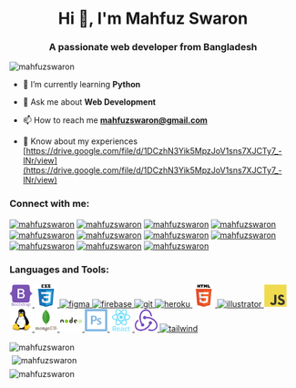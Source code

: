 <h1 align="center">Hi 👋, I'm Mahfuz Swaron</h1>
<h3 align="center">A passionate web developer from Bangladesh</h3>

<p align="left"> <img src="https://komarev.com/ghpvc/?username=mahfuzswaron&label=Profile%20views&color=0e75b6&style=flat" alt="mahfuzswaron" /> </p>

- 🌱 I’m currently learning **Python**

- 💬 Ask me about **Web Development**

- 📫 How to reach me **mahfuzswaron@gmail.com**

- 📄 Know about my experiences [https://drive.google.com/file/d/1DCzhN3Yik5MpzJoV1sns7XJCTy7_-INr/view](https://drive.google.com/file/d/1DCzhN3Yik5MpzJoV1sns7XJCTy7_-INr/view)

<h3 align="left">Connect with me:</h3>
<p align="left">
<a href="https://codepen.io/mahfuzswaron" target="blank"><img align="center" src="https://raw.githubusercontent.com/rahuldkjain/github-profile-readme-generator/master/src/images/icons/Social/codepen.svg" alt="mahfuzswaron" height="30" width="40" /></a>
<a href="https://dev.to/mahfuzswaron" target="blank"><img align="center" src="https://raw.githubusercontent.com/rahuldkjain/github-profile-readme-generator/master/src/images/icons/Social/devto.svg" alt="mahfuzswaron" height="30" width="40" /></a>
<a href="https://twitter.com/mahfuzswaron" target="blank"><img align="center" src="https://raw.githubusercontent.com/rahuldkjain/github-profile-readme-generator/master/src/images/icons/Social/twitter.svg" alt="mahfuzswaron" height="30" width="40" /></a>
<a href="https://linkedin.com/in/mahfuzswaron" target="blank"><img align="center" src="https://raw.githubusercontent.com/rahuldkjain/github-profile-readme-generator/master/src/images/icons/Social/linked-in-alt.svg" alt="mahfuzswaron" height="30" width="40" /></a>
<a href="https://codesandbox.com/mahfuzswaron" target="blank"><img align="center" src="https://raw.githubusercontent.com/rahuldkjain/github-profile-readme-generator/master/src/images/icons/Social/codesandbox.svg" alt="mahfuzswaron" height="30" width="40" /></a>
<a href="https://fb.com/mahfuzswaron" target="blank"><img align="center" src="https://raw.githubusercontent.com/rahuldkjain/github-profile-readme-generator/master/src/images/icons/Social/facebook.svg" alt="mahfuzswaron" height="30" width="40" /></a>
<a href="https://instagram.com/mahfuzswaron" target="blank"><img align="center" src="https://raw.githubusercontent.com/rahuldkjain/github-profile-readme-generator/master/src/images/icons/Social/instagram.svg" alt="mahfuzswaron" height="30" width="40" /></a>
<a href="https://dribbble.com/mahfuzswaron" target="blank"><img align="center" src="https://raw.githubusercontent.com/rahuldkjain/github-profile-readme-generator/master/src/images/icons/Social/dribbble.svg" alt="mahfuzswaron" height="30" width="40" /></a>
<a href="https://www.behance.net/mahfuzswaron" target="blank"><img align="center" src="https://raw.githubusercontent.com/rahuldkjain/github-profile-readme-generator/master/src/images/icons/Social/behance.svg" alt="mahfuzswaron" height="30" width="40" /></a>
<a href="https://www.hackerrank.com/mahfuzswaron" target="blank"><img align="center" src="https://raw.githubusercontent.com/rahuldkjain/github-profile-readme-generator/master/src/images/icons/Social/hackerrank.svg" alt="mahfuzswaron" height="30" width="40" /></a>
<a href="https://codeforces.com/profile/mahfuzswaron" target="blank"><img align="center" src="https://raw.githubusercontent.com/rahuldkjain/github-profile-readme-generator/master/src/images/icons/Social/codeforces.svg" alt="mahfuzswaron" height="30" width="40" /></a>
</p>

<h3 align="left">Languages and Tools:</h3>
<p align="left"> <a href="https://getbootstrap.com" target="_blank" rel="noreferrer"> <img src="https://raw.githubusercontent.com/devicons/devicon/master/icons/bootstrap/bootstrap-plain-wordmark.svg" alt="bootstrap" width="40" height="40"/> </a> <a href="https://www.w3schools.com/css/" target="_blank" rel="noreferrer"> <img src="https://raw.githubusercontent.com/devicons/devicon/master/icons/css3/css3-original-wordmark.svg" alt="css3" width="40" height="40"/> </a> <a href="https://www.figma.com/" target="_blank" rel="noreferrer"> <img src="https://www.vectorlogo.zone/logos/figma/figma-icon.svg" alt="figma" width="40" height="40"/> </a> <a href="https://firebase.google.com/" target="_blank" rel="noreferrer"> <img src="https://www.vectorlogo.zone/logos/firebase/firebase-icon.svg" alt="firebase" width="40" height="40"/> </a> <a href="https://git-scm.com/" target="_blank" rel="noreferrer"> <img src="https://www.vectorlogo.zone/logos/git-scm/git-scm-icon.svg" alt="git" width="40" height="40"/> </a> <a href="https://heroku.com" target="_blank" rel="noreferrer"> <img src="https://www.vectorlogo.zone/logos/heroku/heroku-icon.svg" alt="heroku" width="40" height="40"/> </a> <a href="https://www.w3.org/html/" target="_blank" rel="noreferrer"> <img src="https://raw.githubusercontent.com/devicons/devicon/master/icons/html5/html5-original-wordmark.svg" alt="html5" width="40" height="40"/> </a> <a href="https://www.adobe.com/in/products/illustrator.html" target="_blank" rel="noreferrer"> <img src="https://www.vectorlogo.zone/logos/adobe_illustrator/adobe_illustrator-icon.svg" alt="illustrator" width="40" height="40"/> </a> <a href="https://developer.mozilla.org/en-US/docs/Web/JavaScript" target="_blank" rel="noreferrer"> <img src="https://raw.githubusercontent.com/devicons/devicon/master/icons/javascript/javascript-original.svg" alt="javascript" width="40" height="40"/> </a> <a href="https://www.linux.org/" target="_blank" rel="noreferrer"> <img src="https://raw.githubusercontent.com/devicons/devicon/master/icons/linux/linux-original.svg" alt="linux" width="40" height="40"/> </a> <a href="https://www.mongodb.com/" target="_blank" rel="noreferrer"> <img src="https://raw.githubusercontent.com/devicons/devicon/master/icons/mongodb/mongodb-original-wordmark.svg" alt="mongodb" width="40" height="40"/> </a> <a href="https://nodejs.org" target="_blank" rel="noreferrer"> <img src="https://raw.githubusercontent.com/devicons/devicon/master/icons/nodejs/nodejs-original-wordmark.svg" alt="nodejs" width="40" height="40"/> </a> <a href="https://www.photoshop.com/en" target="_blank" rel="noreferrer"> <img src="https://raw.githubusercontent.com/devicons/devicon/master/icons/photoshop/photoshop-line.svg" alt="photoshop" width="40" height="40"/> </a> <a href="https://reactjs.org/" target="_blank" rel="noreferrer"> <img src="https://raw.githubusercontent.com/devicons/devicon/master/icons/react/react-original-wordmark.svg" alt="react" width="40" height="40"/> </a> <a href="https://redux.js.org" target="_blank" rel="noreferrer"> <img src="https://raw.githubusercontent.com/devicons/devicon/master/icons/redux/redux-original.svg" alt="redux" width="40" height="40"/> </a> <a href="https://tailwindcss.com/" target="_blank" rel="noreferrer"> <img src="https://www.vectorlogo.zone/logos/tailwindcss/tailwindcss-icon.svg" alt="tailwind" width="40" height="40"/> </a> </p>

<p style="margin: 5px 0" ><img align="center" src="https://github-readme-stats.vercel.app/api/top-langs?username=mahfuzswaron&show_icons=true&locale=en&layout=compact" alt="mahfuzswaron" /></p>

<p style="margin: 5px 0" >&nbsp;<img align="center" src="https://github-readme-stats.vercel.app/api?username=mahfuzswaron&show_icons=true&locale=en" alt="mahfuzswaron" /></p>

<p style="margin: 5px 0" ><img align="center" src="https://github-readme-streak-stats.herokuapp.com/?user=mahfuzswaron&" alt="mahfuzswaron" /></p>

